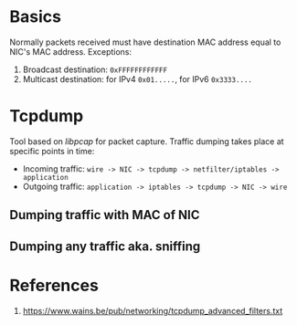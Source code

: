 # Basics
Normally packets received must have destination MAC address equal to NIC's MAC address.
Exceptions:
 1. Broadcast destination: `0xFFFFFFFFFFFF`
 2. Multicast destination: for IPv4 `0x01.....`, for IPv6 `0x3333....`

# Tcpdump
Tool based on _libpcap_ for packet capture.
Traffic dumping takes place at specific points in time:
* Incoming traffic: `wire -> NIC -> tcpdump -> netfilter/iptables -> application`
* Outgoing traffic: `application -> iptables -> tcpdump -> NIC -> wire`

## Dumping traffic with MAC of NIC

## Dumping any traffic aka. sniffing

# References
1. https://www.wains.be/pub/networking/tcpdump_advanced_filters.txt